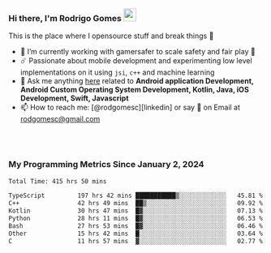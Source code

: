 
### Hi there, I'm Rodrigo Gomes <img src="https://media.giphy.com/media/hvRJCLFzcasrR4ia7z/giphy.gif" width="25px">
This is the place where I opensource stuff and break things 🤣
- 🔭 I’m currently working with gamersafer to scale safety and fair play 💜
- ☄️ Passionate about mobile development and experimenting low level implementations on it using `jsi`, `c++` and machine learning
- 💬 Ask me anything [here](https://github.com/rodgomesc/rodgomesc/issues) related to <b>Android application Development, Android Custom Operating System Development, Kotlin, Java, iOS Development, Swift, Javascript</b>
- 📫 How to reach me: [@rodgomesc][linkedin] or say 👋 on Email at [rodgomesc@gmail.com](mailto:rodgomesc@gmail.com)


<br/>

<!-- 
<picture>
  <img src="/github-metrics.svg" alt="Metrics">
</picture>
-->

</br>

### My Programming Metrics Since January 2, 2024 


<!--START_SECTION:waka-->

```txt
Total Time: 415 hrs 50 mins

TypeScript         197 hrs 42 mins ███████████▒░░░░░░░░░░░░░   45.81 %
C++                42 hrs 49 mins  ██▒░░░░░░░░░░░░░░░░░░░░░░   09.92 %
Kotlin             30 hrs 47 mins  █▓░░░░░░░░░░░░░░░░░░░░░░░   07.13 %
Python             28 hrs 11 mins  █▓░░░░░░░░░░░░░░░░░░░░░░░   06.53 %
Bash               27 hrs 53 mins  █▓░░░░░░░░░░░░░░░░░░░░░░░   06.46 %
Other              15 hrs 42 mins  █░░░░░░░░░░░░░░░░░░░░░░░░   03.64 %
C                  11 hrs 57 mins  ▓░░░░░░░░░░░░░░░░░░░░░░░░   02.77 %
```

<!--END_SECTION:waka-->
